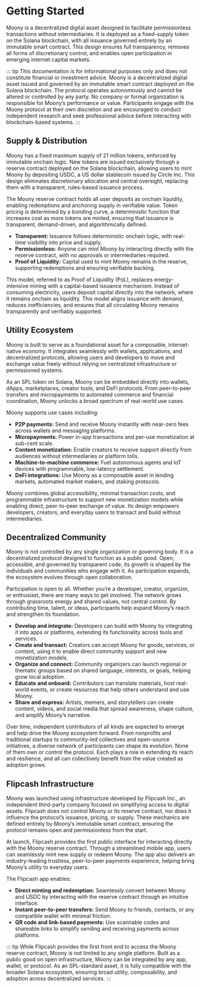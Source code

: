 # Getting Started

Moony is a decentralized digital asset designed to facilitate permissionless transactions without intermediaries. It is deployed as a fixed-supply token on the Solana blockchain, with all issuance governed entirely by an immutable smart contract. This design ensures full transparency, removes all forms of discretionary control, and enables open participation in emerging internet capital markets.

::: tip
This documentation is for informational purposes only and does not constitute financial or investment advice. Moony is a decentralized digital asset issued and governed by an immutable smart contract deployed on the Solana blockchain. The protocol operates autonomously and cannot be altered or controlled by any party. No company or formal organization is responsible for Moony’s performance or value. Participants engage with the Moony protocol at their own discretion and are encouraged to conduct independent research and seek professional advice before interacting with blockchain-based systems.
:::

## Supply & Distribution

Moony has a fixed maximum supply of 21 million tokens, enforced by immutable onchain logic. New tokens are issued exclusively through a reserve contract deployed on the Solana blockchain, allowing users to mint Moony by depositing USDC, a US dollar stablecoin issued by Circle Inc. This design eliminates discretionary allocation and central oversight, replacing them with a transparent, rules-based issuance process.

The Moony reserve contract holds all user deposits as onchain liquidity, enabling redemptions and anchoring supply in verifiable value. Token pricing is determined by a bonding curve, a deterministic function that increases cost as more tokens are minted, ensuring that issuance is transparent, demand-driven, and algorithmically defined.

- **Transparent:** Issuance follows deterministic onchain logic, with real-time visibility into price and supply.
- **Permissionless:** Anyone can mint Moony by interacting directly with the reserve contract, with no approvals or intermediaries required.
- **Proof of Liquidity:** Capital used to mint Moony remains in the reserve, supporting redemptions and ensuring verifiable backing.

This model, referred to as Proof of Liquidity (PoL), replaces energy-intensive mining with a capital-based issuance mechanism. Instead of consuming electricity, users deposit capital directly into the network, where it remains onchain as liquidity. This model aligns issuance with demand, reduces inefficiencies, and ensures that all circulating Moony remains transparently and verifiably supported.

## Utility Ecosystem

Moony is built to serve as a foundational asset for a composable, internet-native economy. It integrates seamlessly with wallets, applications, and decentralized protocols, allowing users and developers to move and exchange value freely without relying on centralized infrastructure or permissioned systems.

As an SPL token on Solana, Moony can be embedded directly into wallets, dApps, marketplaces, creator tools, and DeFi protocols. From peer-to-peer transfers and micropayments to automated commerce and financial coordination, Moony unlocks a broad spectrum of real-world use cases.

Moony supports use cases including:

- **P2P payments:** Send and receive Moony instantly with near-zero fees across wallets and messaging platforms.
- **Micropayments:** Power in-app transactions and per-use monetization at sub-cent scale.
- **Content monetization:** Enable creators to receive support directly from audiences without intermediaries or platform tolls.
- **Machine-to-machine commerce:** Fuel autonomous agents and IoT devices with programmable, low-latency settlement.
- **DeFi integrations:** Use Moony as a composable asset in lending markets, automated market makers, and staking protocols.

Moony combines global accessibility, minimal transaction costs, and programmable infrastructure to support new monetization models while enabling direct, peer-to-peer exchange of value. Its design empowers developers, creators, and everyday users to transact and build without intermediaries.

## Decentralized Community

Moony is not controlled by any single organization or governing body. It is a decentralized protocol designed to function as a public good. Open, accessible, and governed by transparent code, its growth is shaped by the individuals and communities who engage with it. As participation expands, the ecosystem evolves through open collaboration.

Participation is open to all. Whether you’re a developer, creator, organizer, or enthusiast, there are many ways to get involved. The network grows through grassroots energy and shared values, not central control. By contributing time, talent, or ideas, participants help expand Moony’s reach and strengthen its foundation.

- **Develop and integrate:** Developers can build with Moony by integrating it into apps or platforms, extending its functionality across tools and services.
- **Create and transact:** Creators can accept Moony for goods, services, or content, using it to enable direct community support and new monetization models.
- **Organize and connect:** Community organizers can launch regional or thematic groups based on shared language, interests, or goals, helping grow local adoption.
- **Educate and onboard:** Contributors can translate materials, host real-world events, or create resources that help others understand and use Moony.
- **Share and express:** Artists, memers, and storytellers can create content, videos, and social media that spread awareness, shape culture, and amplify Moony’s narrative.

Over time, independent contributors of all kinds are expected to emerge and help drive the Moony ecosystem forward. From nonprofits and traditional startups to community-led collectives and open-source initiatives, a diverse network of participants can shape its evolution. None of them own or control the protocol. Each plays a role in extending its reach and resilience, and all can collectively benefit from the value created as adoption grows.

## Flipcash Infrastructure

Moony was launched using infrastructure developed by Flipcash Inc., an independent third-party company focused on simplifying access to digital assets. Flipcash does not control Moony or its reserve contract, nor does it influence the protocol’s issuance, pricing, or supply. These mechanics are defined entirely by Moony’s immutable smart contract, ensuring the protocol remains open and permissionless from the start.

At launch, Flipcash provides the first public interface for interacting directly with the Moony reserve contract. Through a streamlined mobile app, users can seamlessly mint new supply or redeem Moony. The app also delivers an industry-leading trustless, peer-to-peer payments experience, helping bring Moony’s utility to everyday users.

The Flipcash app enables:

- **Direct minting and redemption:** Seamlessly convert between Moony and USDC by interacting with the reserve contract through an intuitive interface.
- **Instant peer-to-peer transfers:** Send Moony to friends, contacts, or any compatible wallet with minimal friction.
- **QR code and link-based payments:** Use scannable codes and shareable links to simplify sending and receiving payments across platforms.

::: tip
While Flipcash provides the first front end to access the Moony reserve contract, Moony is not limited to any single platform. Built as a public good on open infrastructure, Moony can be integrated by any app, wallet, or protocol. As an SPL-standard asset, it is fully compatible with the broader Solana ecosystem, ensuring broad utility, composability, and adoption across decentralized services.
:::